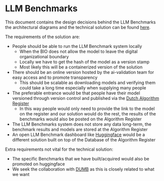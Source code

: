 # LLM Benchmarks

This document contains the design decisions behind the LLM Benchmarks the architectural diagrams and the technical
solution can be found [here](https://github.com/MinBZK/llm-benchmark).

The requirements of the solution are:

- People should be able to run the LLM Benchmark system locally
    - When the BIO does not allow the model to leave the digital organizational boundary
    - Locally we have to get the hash of the model as a version stamp
    - Most likely this will be a containerized version of the solution
- There should be an online version hosted by the ai-validation team for easy access and to promote transparency
    - This should be scalable as downloading models and verifying them could take a long time especially when supplying
    many people
- The preferable entrance would be that people have their model versioned through version control and published via
the [Dutch Algorithm Register](https://algoritmes.overheid.nl/nl)
    - In this way people would only need to provide the link to the model on the register and our solution would do the
    rest, the results of the benchmarks would also be posted on the Algorithm Register
- The LLM Benchmarks system does not store any data long-term, the benchmark results and models are stored at the
Algorithm Register
- An open LLM Benchmark dashboard like [Huggingface](https://huggingface.co/spaces/HuggingFaceH4/open_llm_leaderboard)
would be a different solution built on top of the Database of the Algorithm Register

Extra requirements not vital for the technical solution:

- The specific Benchmarks that we have built/acquired would also be promoted on huggingface
- We seek the collaboration with [DUMB](https://dumbench.nl/) as this is closely related to what we want
